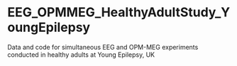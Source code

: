 # EEG_OPMMEG_HealthyAdultStudy_YoungEpilepsy
Data and code for simultaneous EEG and OPM-MEG experiments conducted in healthy adults at Young Epilepsy, UK
